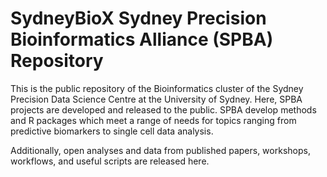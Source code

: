 # SydneyBioX Sydney Precision Bioinformatics Alliance (SPBA) Repository

This is the public repository of the Bioinformatics cluster of the Sydney Precision Data Science Centre at the University of Sydney. Here, SPBA projects are developed and released to the public. SPBA develop methods and R packages which meet a range of needs for topics ranging from predictive biomarkers to single cell data analysis. 

Additionally, open analyses and data from published papers, workshops, workflows, and useful scripts are released here.

